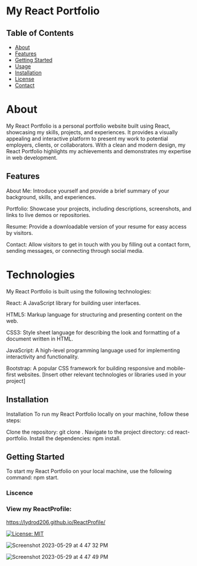 # My React Portfolio

## Table of Contents

- [About](#about)
- [Features](#features)
- [Getting Started](#getting-started)
- [Usage](#usage)
- [Installation](#installation)
- [License](#license)
- [Contact](#contact)


# About

My React Portfolio is a personal portfolio website built using React, showcasing my skills, projects, and experiences. It provides a visually appealing and interactive platform to present my work to potential employers, clients, or collaborators. With a clean and modern design, my React Portfolio highlights my achievements and demonstrates my expertise in web development.


## Features

About Me: Introduce yourself and provide a brief summary of your background, skills, and experiences.

Portfolio: Showcase your projects, including descriptions, screenshots, and links to live demos or repositories.

Resume: Provide a downloadable version of your resume for easy access by visitors.

Contact: Allow visitors to get in touch with you by filling out a contact form, sending messages, or connecting through social media.



# Technologies

My React Portfolio is built using the following technologies:

React: A JavaScript library for building user interfaces.

HTML5: Markup language for structuring and presenting content on the web.

CSS3: Style sheet language for describing the look and formatting of a document written in HTML.

JavaScript: A high-level programming language used for implementing interactivity and functionality.

Bootstrap: A popular CSS framework for building responsive and mobile-first websites.
[Insert other relevant technologies or libraries used in your project]



## Installation

Installation
To run my React Portfolio locally on your machine, follow these steps:

Clone the repository: git clone <repository-url>.
Navigate to the project directory: cd react-portfolio.
Install the dependencies: npm install.


## Getting Started

To start my React Portfolio on your local machine, use the following command: npm start.

### Liscence

### View my ReactProfile:

https://lydrod206.github.io/ReactProfile/

[![License: MIT](https://img.shields.io/badge/License-MIT-yellow.svg)](https://opensource.org/licenses/MIT)

![Screenshot 2023-05-29 at 4 47 32 PM](https://github.com/LydRod206/ReactProfile/assets/119384486/02955e43-5ce7-4ee4-b54f-04808bda7ba9)

![Screenshot 2023-05-29 at 4 47 49 PM](https://github.com/LydRod206/ReactProfile/assets/119384486/fd0343c5-8048-418d-b280-39205b25626a)


